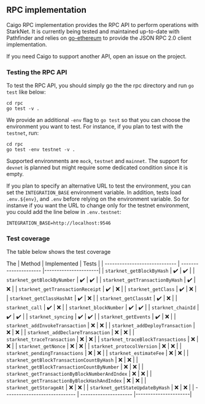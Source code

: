 ## RPC implementation

Caigo RPC implementation provides the RPC API to perform operations with 
StarkNet. It is currently being tested and maintained up-to-date with
Pathfinder and relies on [go-ethereum](github.com/ethereum/go-ethereum/rpc)
to provide the JSON RPC 2.0 client implementation.

If you need Caigo to support another API, open an issue on the project.

### Testing the RPC API

To test the RPC API, you should simply go the the rpc directory and run
`go test` like below:

```shell
cd rpc
go test -v .
```

We provide an additional `-env` flag to `go test` so that you can choose the
environment you want to test. For instance, if you plan to test with the
`testnet`, run:

```shell
cd rpc
go test -env testnet -v .
```

Supported environments are `mock`, `testnet` and `mainnet`. The support for
`devnet` is planned but might require some dedicated condition since it is empty. 

If you plan to specify an alternative URL to test the environment, you can set
the `INTEGRATION_BASE` environment variable. In addition, tests load `.env.${env}`,
and `.env` before relying on the environment variable. So for instanve if you want
the URL to change only for the testnet environment, you could add the line below
in `.env.testnet`:

```text
INTEGRATION_BASE=http://localhost:9546
```

### Test coverage

The table below shows the test coverage

The 
| Method                        | Implemented           | Tests              | 
| ----------------------------- | --------------------- |----------------------|
| `starknet_getBlockByHash`     |    :heavy_check_mark: |   :heavy_check_mark: |
| `starknet_getBlockByNumber`   |    :heavy_check_mark: |   :heavy_check_mark: |
| `starknet_getTransactionByHash` |  :heavy_check_mark: |                  :x: |
| `starknet_getTransactionReceipt` | :heavy_check_mark: |                  :x: |
| `starknet_getClass`           |    :heavy_check_mark: |                  :x: |
| `starknet_getClassHashAt`     |    :heavy_check_mark: |                  :x: |
| `starknet_getClassAt`         |    :heavy_check_mark: |                  :x: |
| `starknet_call`               |    :heavy_check_mark: |                  :x: |
| `starknet_blockNumber`        |    :heavy_check_mark: |   :heavy_check_mark: |
| `starknet_chainId`            |    :heavy_check_mark: |   :heavy_check_mark: |
| `starknet_syncing`            |    :heavy_check_mark: |   :heavy_check_mark: |
| `starknet_getEvents`          |    :heavy_check_mark: |                  :x: |
| `starknet_addInvokeTransaction` |                 :x: |                  :x: |
| `starknet_addDeployTransaction` |                 :x: |                  :x: |
| `starknet_addDeclareTransaction` |                :x: |                  :x: |
| `starknet_traceTransaction`   |                   :x: |                  :x: |
| `starknet_traceBlockTransactions` |               :x: |                  :x: |
| `starknet_getNonce`           |                   :x: |                  :x: |
| `starknet_protocolVersion`    |                   :x: |                  :x: |
| `starknet_pendingTransactions` |                  :x: |                  :x: |
| `starknet_estimateFee`         |                  :x: |                  :x: |
| `starknet_getBlockTransactionCountByHash` |       :x: |                  :x: |
| `starknet_getBlockTransactionCountByNumber` |     :x: |                  :x: |
| `starknet_getTransactionByBlockNumberAndIndex` |  :x: |                  :x: |
| `starknet_getTransactionByBlockHashAndIndex` |    :x: |                  :x: |
| `starknet_getStorageAt`        |                  :x: |                  :x: |
| `starknet_getStateUpdateByHash` |                 :x: |                  :x: |
| ----------------------------- | --------------------- |----------------------|
